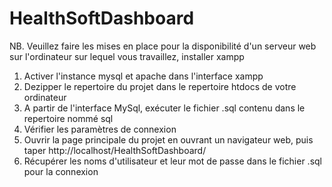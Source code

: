 # HealthSoftDashboard
NB. Veuillez faire les mises en place pour la disponibilité d'un serveur web sur l'ordinateur sur lequel vous travaillez, installer xampp
1. Activer l'instance mysql et apache dans l'interface xampp
2. Dezipper le repertoire du projet dans le repertoire htdocs de votre ordinateur
3. A partir de l'interface MySql, exécuter le fichier .sql contenu dans le repertoire nommé sql
4. Vérifier les paramètres de connexion
5. Ouvrir la page principale du projet en ouvrant un navigateur web, puis taper http://localhost/HealthSoftDashboard/
6. Récupérer les noms d'utilisateur et leur mot de passe dans le fichier .sql pour la connexion
